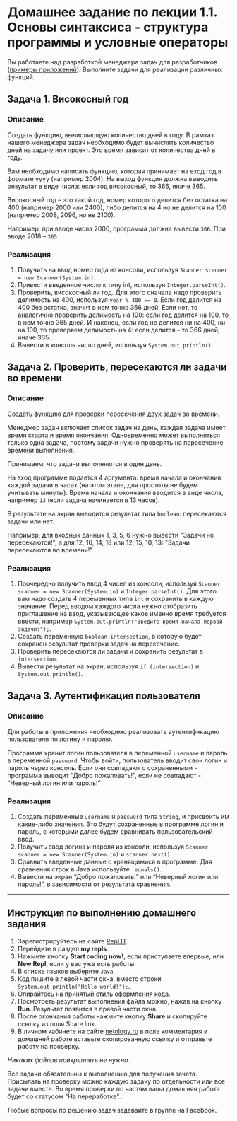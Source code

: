 Домашнее задание по лекции 1.1. Основы синтаксиса - структура программы и условные операторы
==
Вы работаете над разработкой менеджера задач для разработчиков ([примеры приложений](https://netology.ru/blog/5-todo)). Выполните задачи для реализации различных функций.

## Задача 1. Високосный год
### Описание

Создать функцию, вычисляющую количество дней в году.
В рамках нашего менеджера задач необходимо будет вычислять количество дней на задачу или проект. Это время зависит от количества дней в году.

Вам необходимо написать функцию, которая принимает на вход год в формате yyyy (например 2004).
На выход функция должна выводить результат в виде числа: если год високосный, то 366, иначе 365.

Високосный год – это такой год, номер которого делится без остатка на 400 (например 2000 или 2400), либо делится на 4 но не делится на 100 (например 2008, 2096, но не 2100).

Например, при вводе числа 2000, программа должна вывести `366`. При вводе 2018 – `365`

### Реализация
1. Получить на ввод номер года из консоли, используя `Scanner scanner = new Scanner(System.in)`.
2. Привести введенное число к типу int, используя `Integer.parseInt()`.
3. Проверить, високосный ли год. Для этого сначала надо проверить делимость на 400, используя `year % 400 == 0`. Если год делится на 400 без остатка, значит в нем точно 366 дней. Если нет, то аналогично проверить делимость на 100: если год делится на 100, то в нем точно 365 дней. И наконец, если год не делится ни на 400, ни на 100, то проверяем делимость на 4: если делится – то 366 дней, иначе 365.
4. Вывести в консоль число дней, используя `System.out.println()`.

## Задача 2. Проверить, пересекаются ли задачи во времени
### Описание

Создать функцию для проверки пересечения двух задач во времени.

Менеджер задач включает список задач на день, каждая задача имеет время старта и время окончания. Одновременно может выполняться только одна задача, поэтому задачи нужно проверять на пересечение времени выполнения.

Принимаем, что задачи выполняются в один день.

На вход программе подается 4 аргумента: время начала и окончания каждой задачи в часах (на этом этапе, для простоты не будем учитывать минуты). Время начала и окончания вводится в виде числа, например `13` (если задача начинается в 13 часов).

В результате на экран выводится результат типа `boolean`: пересекаются задачи или нет.

Например, для входных данных 1, 3, 5, 6 нужно вывести "Задачи не пересекаются!", а для 12, 16, 14, 18 или 12, 15, 10, 13: "Задачи пересекаются во времени!"


### Реализация
1. Поочередно получить ввод 4 чисел из консоли, используя `Scanner scanner = new Scanner(System.in)` и `Integer.parseInt()`. Для этого вам надо создать 4 переменных типа `int` и сохранить в каждую значание. Перед вводом каждого числа нужно отобразить приглашение на ввод, указывающее какое именно время требуется ввести, например `System.out.println("Введите время начала первой задачи:");`.
2. Создать переменную `boolean intersection`, в которую будет сохранен результат проверки задач на пересечение.
3. Проверить пересекаются ли задачи и сохранить результат в `intersection`.
4. Вывести результат на экран, используя `if (intersection)` и  `System.out.println()`.

## Задача 3. Аутентификация пользователя
### Описание
Для работы в приложения необходимо реализовать аутентификацию пользователя по логину и паролю.

Программа хранит логин пользователя в переменной `username` и пароль в переменной `password`. Чтобы войти, пользователь вводит свои логин и пароль через консоль. Если они совпадают с сохраненными - программа выводит “Добро пожаловать!”, если не совпадают - “Неверный логин или пароль!”

### Реализация
1. Создать переменные `username` и `password` типа `String`, и присвоить им какие-либо значения. Это будут сохраненные в программе логин и пароль, с которыми далее будем сравнивать пользовательский ввод.
2. Получить ввод логина и пароля из консоли, используя `Scanner scanner = new Scanner(System.in)` и `scanner.next()`.
3. Сравнить введенные данные с хранящимися в программе. Для сравнения строк в Java используйте `.equals()`.
4. Вывести на экран “Добро пожаловать!” или “Неверный логин или пароль!”, в зависимости от результата сравнения.

***

## Инструкция по выполнению домашнего задания

1. Зарегистрируйтесь на сайте [Repl.IT](http://repl.it/).
2. Перейдите в раздел **my repls**.
3. Нажмите кнопку **Start coding now!**, если приступаете впервые, или **New Repl**, если у вас уже есть работы.
4. В списке языков выберите `Java`.
5. Код пишите в левой части окна, вместо строки `System.out.println("Hello world!");`.
6. Опирайтесь на принятый [стиль оформления кода](https://github.com/netology-code/codestyle/blob/master/java/README.md).
7. Посмотреть результат выполнения файла можно, нажав на кнопку **Run**. Результат появится в правой части окна.
8. После окончания работы нажмите кнопку **Share** и скопируйте ссылку из поля Share link.
9. В личном кабинете на сайте [netology.ru](http://netology.ru/) в поле комментария к домашней работе вставьте скопированную ссылку и отправьте работу на проверку.

*Никаких файлов прикреплять не нужно.*

Все задачи обязательны к выполнению для получения зачета. Присылать на проверку можно каждую задачу по отдельности или все задачи вместе. Во время проверки по частям ваша домашняя работа будет со статусом "На переработке".

Любые вопросы по решению задач задавайте в группе на Facebook.
